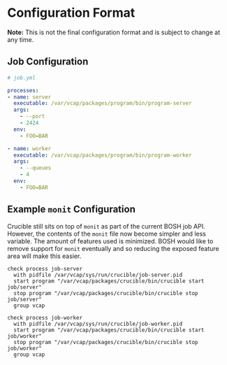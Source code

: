 # Configuration Format

**Note:** This is not the final configuration format and is subject to
change at any time.

## Job Configuration

``` yaml
# job.yml

processes:
- name: server
  executable: /var/vcap/packages/program/bin/program-server
  args:
    - --port
    - 2424
  env:
    - FOO=BAR

- name: worker
  executable: /var/vcap/packages/program/bin/program-worker
  args:
    - --queues
    - 4
  env:
    - FOO=BAR
```

## Example `monit` Configuration

Crucible still sits on top of `monit` as part of the current BOSH job API.
However, the contents of the `monit` file now become simpler and less variable.
The amount of features used is minimized. BOSH would like to remove support for
`monit` eventually and so reducing the exposed feature area will make this
easier.

```
check process job-server
  with pidfile /var/vcap/sys/run/crucible/job-server.pid
  start program "/var/vcap/packages/crucible/bin/crucible start job/server"
  stop program "/var/vcap/packages/crucible/bin/crucible stop job/server"
  group vcap

check process job-worker
  with pidfile /var/vcap/sys/run/crucible/job-worker.pid
  start program "/var/vcap/packages/crucible/bin/crucible start job/worker"
  stop program "/var/vcap/packages/crucible/bin/crucible stop job/worker"
  group vcap
```
